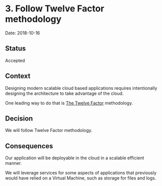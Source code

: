 # 3. Follow Twelve Factor methodology

Date: 2018-10-16

## Status

Accepted

## Context

Designing modern scalable cloud based applications requires intentionally
designing the architecture to take advantage of the cloud.

One leading way to do that is
[The Twelve Factor](https://12factor.net) methodology.

## Decision

We will follow Twelve Factor methodology.

## Consequences

Our application will be deployable in the cloud in a scalable efficient manner.

We will leverage services for some aspects of applications that
previously would have relied on a Virtual Machine, such as storage for files
and logs.
